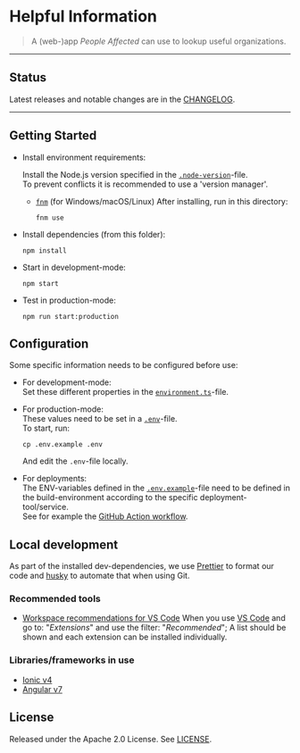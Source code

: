 # Helpful Information

> A (web-)app _People Affected_ can use to lookup useful organizations.

---

## Status

Latest releases and notable changes are in the [CHANGELOG](CHANGELOG.md).

---

## Getting Started

- Install environment requirements:

  Install the Node.js version specified in the [`.node-version`](.node-version)-file.  
  To prevent conflicts it is recommended to use a 'version manager'.

  - [`fnm`](https://github.com/Schniz/fnm#readme) (for Windows/macOS/Linux)
    After installing, run in this directory:

        fnm use

- Install dependencies (from this folder):

      npm install

- Start in development-mode:

      npm start

- Test in production-mode:

      npm run start:production

## Configuration

Some specific information needs to be configured before use:

- For development-mode:  
  Set these different properties in the [`environment.ts`](./src/environments/environment.ts)-file.

- For production-mode:  
  These values need to be set in a [`.env`](.env.example)-file.  
  To start, run:

      cp .env.example .env

  And edit the `.env`-file locally.

- For deployments:  
  The ENV-variables defined in the [`.env.example`](.env.example)-file need to be defined in the build-environment according to the specific deployment-tool/service.  
  See for example the [GitHub Action workflow](.github/workflows/workflow.yml).

## Local development

As part of the installed dev-dependencies, we use [Prettier](https://prettier.io/) to format our code and [husky](https://typicode.github.io/husky/#/?id=faq) to automate that when using Git.

### Recommended tools

- [Workspace recommendations for VS Code](.vscode/extensions.json)
  When you use [VS Code](https://code.visualstudio.com/) and go to: "_Extensions_" and use the filter: "_Recommended_";
  A list should be shown and each extension can be installed individually.

### Libraries/frameworks in use

- [Ionic v4](https://ionicframework.com/docs/v4/)
- [Angular v7](https://v7.angular.io/docs/)

## License

Released under the Apache 2.0 License. See [LICENSE](./LICENSE).
